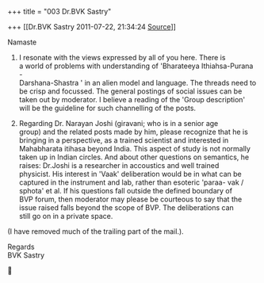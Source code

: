 +++
title = "003 Dr.BVK Sastry"

+++
[[Dr.BVK Sastry	2011-07-22, 21:34:24 [Source](https://groups.google.com/g/bvparishat/c/H8dpEk34yl4)]]



Namaste  
  
1. I resonate with the views expressed by all of you here. There is  
a world of problems with understanding of 'Bharateeya Ithiahsa-Purana -  
Darshana-Shastra ' in an alien model and language. The threads need to  
be crisp and focussed. The general postings of social issues can be  
taken out by moderator. I believe a reading of the 'Group description'  
will be the guideline for such channelling of the posts.  
  
2. Regarding Dr. Narayan Joshi (giravani; who is in a senior age  
group) and the related posts made by him, please recognize that he is  
bringing in a perspective, as a trained scientist and interested in  
Mahabharata itihasa beyond India. This aspect of study is not normally  
taken up in Indian circles. And about other questions on semantics, he  
raises: Dr.Joshi is a researcher in accoustics and well trained  
physicist. His interest in 'Vaak' deliberation would be in what can be  
captured in the instrument and lab, rather than esoteric 'paraa- vak /  
sphota' et al. If his questions fall outside the defined boundary of  
BVP forum, then moderator may please be courteous to say that the  
issue raised falls beyond the scope of BVP. The deliberations can  
still go on in a private space.  
  
  
(I have removed much of the trailing part of the mail.).  
  
Regards  
BVK Sastry  



